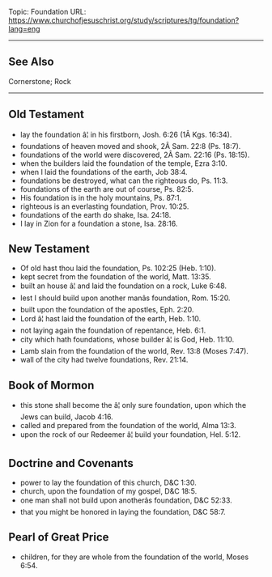 Topic: Foundation
URL: https://www.churchofjesuschrist.org/study/scriptures/tg/foundation?lang=eng

---

## See Also

Cornerstone; Rock

---

## Old Testament

- lay the foundation â¦ in his firstborn, Josh. 6:26 (1Â Kgs. 16:34).
- foundations of heaven moved and shook, 2Â Sam. 22:8 (Ps. 18:7).
- foundations of the world were discovered, 2Â Sam. 22:16 (Ps. 18:15).
- when the builders laid the foundation of the temple, Ezra 3:10.
- when I laid the foundations of the earth, Job 38:4.
- foundations be destroyed, what can the righteous do, Ps. 11:3.
- foundations of the earth are out of course, Ps. 82:5.
- His foundation is in the holy mountains, Ps. 87:1.
- righteous is an everlasting foundation, Prov. 10:25.
- foundations of the earth do shake, Isa. 24:18.
- I lay in Zion for a foundation a stone, Isa. 28:16.

## New Testament

- Of old hast thou laid the foundation, Ps. 102:25 (Heb. 1:10).
- kept secret from the foundation of the world, Matt. 13:35.
- built an house â¦ and laid the foundation on a rock, Luke 6:48.
- lest I should build upon another manâs foundation, Rom. 15:20.
- built upon the foundation of the apostles, Eph. 2:20.
- Lord â¦ hast laid the foundation of the earth, Heb. 1:10.
- not laying again the foundation of repentance, Heb. 6:1.
- city which hath foundations, whose builder â¦ is God, Heb. 11:10.
- Lamb slain from the foundation of the world, Rev. 13:8 (Moses 7:47).
- wall of the city had twelve foundations, Rev. 21:14.

## Book of Mormon

- this stone shall become the â¦ only sure foundation, upon which the Jews can build, Jacob 4:16.
- called and prepared from the foundation of the world, Alma 13:3.
- upon the rock of our Redeemer â¦ build your foundation, Hel. 5:12.

## Doctrine and Covenants

- power to lay the foundation of this church, D&C 1:30.
- church, upon the foundation of my gospel, D&C 18:5.
- one man shall not build upon anotherâs foundation, D&C 52:33.
- that you might be honored in laying the foundation, D&C 58:7.

## Pearl of Great Price

- children, for they are whole from the foundation of the world, Moses 6:54.

